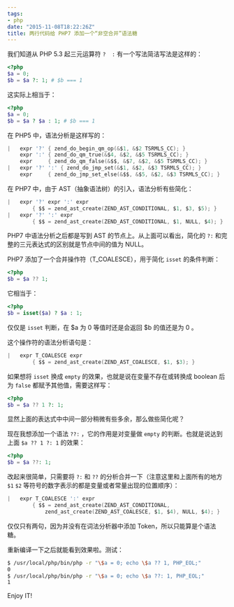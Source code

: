 ```yaml
---
tags:
- php
date: "2015-11-08T18:22:26Z"
title: 两行代码给 PHP7 添加一个“非空合并”语法糖
---
```


我们知道从 PHP 5.3 起三元运算符 `?  :` 有一个写法简洁写法是这样的：

``` php
<?php
$a = 0;
$b = $a ?: 1; # $b === 1
```

这实际上相当于：

``` php
<?php
$a = 0;
$b = $a ? $a : 1; # $b === 1
```

在 PHP5 中，语法分析是这样写的：

``` c
|   expr '?' { zend_do_begin_qm_op(&$1, &$2 TSRMLS_CC); }
    expr ':' { zend_do_qm_true(&$4, &$2, &$5 TSRMLS_CC); }
    expr     { zend_do_qm_false(&$$, &$7, &$2, &$5 TSRMLS_CC); }
|   expr '?' ':' { zend_do_jmp_set(&$1, &$2, &$3 TSRMLS_CC); }
    expr     { zend_do_jmp_set_else(&$$, &$5, &$2, &$3 TSRMLS_CC); }
```

在 PHP7 中，由于 AST（抽象语法树）的引入，语法分析有些简化：

``` c
|   expr '?' expr ':' expr
        { $$ = zend_ast_create(ZEND_AST_CONDITIONAL, $1, $3, $5); }
|   expr '?' ':' expr
        { $$ = zend_ast_create(ZEND_AST_CONDITIONAL, $1, NULL, $4); }
```

PHP7 中语法分析之后都是写到 AST 的节点上。从上面可以看出，简化的 `?:` 和完整的三元表达式的区别就是节点中间的值为 NULL。

PHP7 添加了一个合并操作符（T_COALESCE），用于简化 `isset` 的条件判断：

``` php
<?php
$b = $a ?? 1;
```

它相当于：

``` php
<?php
$b = isset($a) ? $a : 1;
```

仅仅是 `isset` 判断，在 $a 为 0 等值时还是会返回 $b 的值还是为 0 。

这个操作符的语法分析语句是：

``` c
|   expr T_COALESCE expr
        { $$ = zend_ast_create(ZEND_AST_COALESCE, $1, $3); }
```

如果想将 `isset` 换成 `empty` 的效果，也就是说在变量不存在或转换成 boolean  后为 `false` 都赋予其他值，需要这样写：

``` php
<?php
$b = $a ?? 1 ?: 1;
```

显然上面的表达式中中间一部分稍微有些多余，那么做些简化呢？

现在我想添加一个语法 `??:` ，它的作用是对变量做 `empty` 的判断。也就是说达到上面 `$a ?? 1 ?: 1` 的效果：

``` php
<?php
$b = $a ??: 1;
```

改起来很简单，只需要将 `?:` 和 `??` 的分析合并一下（注意这里和上面所有的地方 `$1` `$2` 等符号的数字表示的都是变量或者常量出现的位置顺序）：

``` c
|   expr T_COALESCE ':' expr
        { $$ = zend_ast_create(ZEND_AST_CONDITIONAL,
            zend_ast_create(ZEND_AST_COALESCE, $1, $4), NULL, $4); }
```

仅仅只有两句，因为并没有在词法分析器中添加 Token，所以只能算是个语法糖。

重新编译一下之后就能看到效果啦。测试：

``` sh
$ /usr/local/php/bin/php -r "\$a = 0; echo \$a ?? 1, PHP_EOL;"
0
$ /usr/local/php/bin/php -r "\$a = 0; echo \$a ??: 1, PHP_EOL;"
1
```

Enjoy IT!
